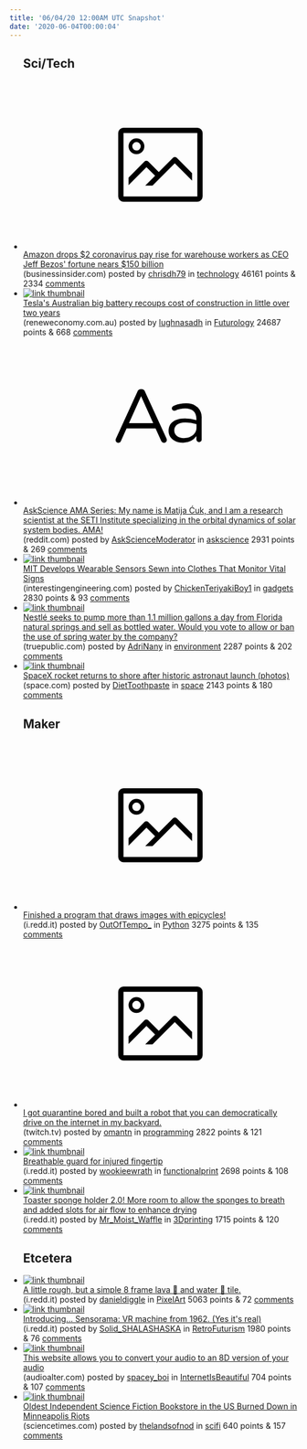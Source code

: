 ```yaml
---
title: '06/04/20 12:00AM UTC Snapshot'
date: '2020-06-04T00:00:04'
---
```

<ul>
<h2>Sci/Tech</h2>

<li><a href='https://www.businessinsider.com/amazon-cuts-2-dollar-hazard-pay-bezos-150-billion-2020-6'><svg version='1.1' viewBox='-34 -14 104 64' preserveAspectRatio='xMidYMid meet' xmlns='http://www.w3.org/2000/svg' xmlns:xlink='http://www.w3.org/1999/xlink'>
    <title>link thumbnail</title>
    <path d='M32,4H4A2,2,0,0,0,2,6V30a2,2,0,0,0,2,2H32a2,2,0,0,0,2-2V6A2,2,0,0,0,32,4ZM4,30V6H32V30Z'></path>
    <path d='M8.92,14a3,3,0,1,0-3-3A3,3,0,0,0,8.92,14Zm0-4.6A1.6,1.6,0,1,1,7.33,11,1.6,1.6,0,0,1,8.92,9.41Z'></path>
    <path d='M22.78,15.37l-5.4,5.4-4-4a1,1,0,0,0-1.41,0L5.92,22.9v2.83l6.79-6.79L16,22.18l-3.75,3.75H15l8.45-8.45L30,24V21.18l-5.81-5.81A1,1,0,0,0,22.78,15.37Z'></path>
    </svg></a><div><div class='linkTitle'><a href='https://www.businessinsider.com/amazon-cuts-2-dollar-hazard-pay-bezos-150-billion-2020-6'>Amazon drops $2 coronavirus pay rise for warehouse workers as CEO Jeff Bezos' fortune nears $150 billion</a></div>(businessinsider.com) posted by <a href='https://www.reddit.com/user/chrisdh79'>chrisdh79</a> in <a href='https://www.reddit.com/r/technology'>technology</a> 46161 points & 2334 <a href='https://www.reddit.com/r/technology/comments/gvsnbz/amazon_drops_2_coronavirus_pay_rise_for_warehouse/'>comments</a></div></li>

<li><a href='https://reneweconomy.com.au/tesla-big-battery-recoups-cost-of-construction-in-little-over-two-years-25265/'><img src='https://b.thumbs.redditmedia.com/UdndILcdZgkvj61zpNJhkJTjDxZt62icIpKyYhSkvAE.jpg' alt='link thumbnail'></a><div><div class='linkTitle'><a href='https://reneweconomy.com.au/tesla-big-battery-recoups-cost-of-construction-in-little-over-two-years-25265/'>Tesla's Australian big battery recoups cost of construction in little over two years</a></div>(reneweconomy.com.au) posted by <a href='https://www.reddit.com/user/lughnasadh'>lughnasadh</a> in <a href='https://www.reddit.com/r/Futurology'>Futurology</a> 24687 points & 668 <a href='https://www.reddit.com/r/Futurology/comments/gvtu2l/teslas_australian_big_battery_recoups_cost_of/'>comments</a></div></li>

<li><a href='https://www.reddit.com/r/askscience/comments/gvrvto/askscience_ama_series_my_name_is_matija_ćuk_and_i/'><svg version='1.1' viewBox='-34 -12 104 64' preserveAspectRatio='xMidYMid slice' xmlns='http://www.w3.org/2000/svg' xmlns:xlink='http://www.w3.org/1999/xlink'>
    <title>text link thumbnail</title>
    <path d='M12.19,8.84a1.45,1.45,0,0,0-1.4-1h-.12a1.46,1.46,0,0,0-1.42,1L1.14,26.56a1.29,1.29,0,0,0-.14.59,1,1,0,0,0,1,1,1.12,1.12,0,0,0,1.08-.77l2.08-4.65h11l2.08,4.59a1.24,1.24,0,0,0,1.12.83,1.08,1.08,0,0,0,1.08-1.08,1.64,1.64,0,0,0-.14-.57ZM6.08,20.71l4.59-10.22,4.6,10.22Z'>
    </path>
    <path d='M32.24,14.78A6.35,6.35,0,0,0,27.6,13.2a11.36,11.36,0,0,0-4.7,1,1,1,0,0,0-.58.89,1,1,0,0,0,.94.92,1.23,1.23,0,0,0,.39-.08,8.87,8.87,0,0,1,3.72-.81c2.7,0,4.28,1.33,4.28,3.92v.5a15.29,15.29,0,0,0-4.42-.61c-3.64,0-6.14,1.61-6.14,4.64v.05c0,2.95,2.7,4.48,5.37,4.48a6.29,6.29,0,0,0,5.19-2.48V26.9a1,1,0,0,0,1,1,1,1,0,0,0,1-1.06V19A5.71,5.71,0,0,0,32.24,14.78Zm-.56,7.7c0,2.28-2.17,3.89-4.81,3.89-1.94,0-3.61-1.06-3.61-2.86v-.06c0-1.8,1.5-3,4.2-3a15.2,15.2,0,0,1,4.22.61Z'>
    </path>
    </svg></a><div><div class='linkTitle'><a href='https://www.reddit.com/r/askscience/comments/gvrvto/askscience_ama_series_my_name_is_matija_ćuk_and_i/'>AskScience AMA Series: My name is Matija Ćuk, and I am a research scientist at the SETI Institute specializing in the orbital dynamics of solar system bodies. AMA!</a></div>(reddit.com) posted by <a href='https://www.reddit.com/user/AskScienceModerator'>AskScienceModerator</a> in <a href='https://www.reddit.com/r/askscience'>askscience</a> 2931 points & 269 <a href='https://www.reddit.com/r/askscience/comments/gvrvto/askscience_ama_series_my_name_is_matija_ćuk_and_i/'>comments</a></div></li>

<li><a href='https://interestingengineering.com/mit-develops-wearable-sensors-sewn-into-clothes-that-monitor-vital-signs'><img src='https://b.thumbs.redditmedia.com/meUb2QEaqwv_LMSSbRWnX-BhPTNCkgE-1cX1nVYZBiI.jpg' alt='link thumbnail'></a><div><div class='linkTitle'><a href='https://interestingengineering.com/mit-develops-wearable-sensors-sewn-into-clothes-that-monitor-vital-signs'>MIT Develops Wearable Sensors Sewn into Clothes That Monitor Vital Signs</a></div>(interestingengineering.com) posted by <a href='https://www.reddit.com/user/ChickenTeriyakiBoy1'>ChickenTeriyakiBoy1</a> in <a href='https://www.reddit.com/r/gadgets'>gadgets</a> 2830 points & 93 <a href='https://www.reddit.com/r/gadgets/comments/gw218k/mit_develops_wearable_sensors_sewn_into_clothes/'>comments</a></div></li>

<li><a href='https://truepublic.com/statistics/nestl-seeks-to-pump-more-than-11-million-gallons-a-day-from-florida-natural-springs-and-sell-as-bottled-water-would-you-vote-to-allow-or-ban-the-use-of-spring-water-by-the-company-ISLLCNFM8K'><img src='https://b.thumbs.redditmedia.com/5Y6_jjFJViLgvHFE9yPhqEVt5lKh5dXPPxa5KtjIZDc.jpg' alt='link thumbnail'></a><div><div class='linkTitle'><a href='https://truepublic.com/statistics/nestl-seeks-to-pump-more-than-11-million-gallons-a-day-from-florida-natural-springs-and-sell-as-bottled-water-would-you-vote-to-allow-or-ban-the-use-of-spring-water-by-the-company-ISLLCNFM8K'>Nestlé seeks to pump more than 1.1 million gallons a day from Florida natural springs and sell as bottled water. Would you vote to allow or ban the use of spring water by the company?</a></div>(truepublic.com) posted by <a href='https://www.reddit.com/user/AdriNany'>AdriNany</a> in <a href='https://www.reddit.com/r/environment'>environment</a> 2287 points & 202 <a href='https://www.reddit.com/r/environment/comments/gvrw9x/nestlé_seeks_to_pump_more_than_11_million_gallons/'>comments</a></div></li>

<li><a href='https://www.space.com/spacex-falcon-9-rocket-returns-shore-after-astronaut-launch.html'><img src='https://a.thumbs.redditmedia.com/Q90Of-HlQoyF4t5CHZF_NEIYN2WLJKncOHukWz6qbf4.jpg' alt='link thumbnail'></a><div><div class='linkTitle'><a href='https://www.space.com/spacex-falcon-9-rocket-returns-shore-after-astronaut-launch.html'>SpaceX rocket returns to shore after historic astronaut launch (photos)</a></div>(space.com) posted by <a href='https://www.reddit.com/user/DietToothpaste'>DietToothpaste</a> in <a href='https://www.reddit.com/r/space'>space</a> 2143 points & 180 <a href='https://www.reddit.com/r/space/comments/gvu2fh/spacex_rocket_returns_to_shore_after_historic/'>comments</a></div></li>

<h2>Maker</h2>

<li><a href='https://i.redd.it/2cu4xa8wum251.gif'><svg version='1.1' viewBox='-34 -14 104 64' preserveAspectRatio='xMidYMid meet' xmlns='http://www.w3.org/2000/svg' xmlns:xlink='http://www.w3.org/1999/xlink'>
    <title>link thumbnail</title>
    <path d='M32,4H4A2,2,0,0,0,2,6V30a2,2,0,0,0,2,2H32a2,2,0,0,0,2-2V6A2,2,0,0,0,32,4ZM4,30V6H32V30Z'></path>
    <path d='M8.92,14a3,3,0,1,0-3-3A3,3,0,0,0,8.92,14Zm0-4.6A1.6,1.6,0,1,1,7.33,11,1.6,1.6,0,0,1,8.92,9.41Z'></path>
    <path d='M22.78,15.37l-5.4,5.4-4-4a1,1,0,0,0-1.41,0L5.92,22.9v2.83l6.79-6.79L16,22.18l-3.75,3.75H15l8.45-8.45L30,24V21.18l-5.81-5.81A1,1,0,0,0,22.78,15.37Z'></path>
    </svg></a><div><div class='linkTitle'><a href='https://i.redd.it/2cu4xa8wum251.gif'>Finished a program that draws images with epicycles!</a></div>(i.redd.it) posted by <a href='https://www.reddit.com/user/OutOfTempo_'>OutOfTempo_</a> in <a href='https://www.reddit.com/r/Python'>Python</a> 3275 points & 135 <a href='https://www.reddit.com/r/Python/comments/gvnyx5/finished_a_program_that_draws_images_with/'>comments</a></div></li>

<li><a href='https://www.twitch.tv/twitchdrivesatv'><svg version='1.1' viewBox='-34 -14 104 64' preserveAspectRatio='xMidYMid meet' xmlns='http://www.w3.org/2000/svg' xmlns:xlink='http://www.w3.org/1999/xlink'>
    <title>link thumbnail</title>
    <path d='M32,4H4A2,2,0,0,0,2,6V30a2,2,0,0,0,2,2H32a2,2,0,0,0,2-2V6A2,2,0,0,0,32,4ZM4,30V6H32V30Z'></path>
    <path d='M8.92,14a3,3,0,1,0-3-3A3,3,0,0,0,8.92,14Zm0-4.6A1.6,1.6,0,1,1,7.33,11,1.6,1.6,0,0,1,8.92,9.41Z'></path>
    <path d='M22.78,15.37l-5.4,5.4-4-4a1,1,0,0,0-1.41,0L5.92,22.9v2.83l6.79-6.79L16,22.18l-3.75,3.75H15l8.45-8.45L30,24V21.18l-5.81-5.81A1,1,0,0,0,22.78,15.37Z'></path>
    </svg></a><div><div class='linkTitle'><a href='https://www.twitch.tv/twitchdrivesatv'>I got quarantine bored and built a robot that you can democratically drive on the internet in my backyard.</a></div>(twitch.tv) posted by <a href='https://www.reddit.com/user/omantn'>omantn</a> in <a href='https://www.reddit.com/r/programming'>programming</a> 2822 points & 121 <a href='https://www.reddit.com/r/programming/comments/gvsfpq/i_got_quarantine_bored_and_built_a_robot_that_you/'>comments</a></div></li>

<li><a href='https://i.redd.it/rc0vkjxzql251.jpg'><img src='https://b.thumbs.redditmedia.com/Bvetlj6zNCNMlhE858de1oPQon4aPWsZcJSENqA2nHs.jpg' alt='link thumbnail'></a><div><div class='linkTitle'><a href='https://i.redd.it/rc0vkjxzql251.jpg'>Breathable guard for injured fingertip</a></div>(i.redd.it) posted by <a href='https://www.reddit.com/user/wookieewrath'>wookieewrath</a> in <a href='https://www.reddit.com/r/functionalprint'>functionalprint</a> 2698 points & 108 <a href='https://www.reddit.com/r/functionalprint/comments/gvl5ya/breathable_guard_for_injured_fingertip/'>comments</a></div></li>

<li><a href='https://i.redd.it/j5qebtougp251.jpg'><img src='https://b.thumbs.redditmedia.com/HA3veL8FZY5Zb-ToeuckQYw8fA9L6b8WcoiJwtZphKw.jpg' alt='link thumbnail'></a><div><div class='linkTitle'><a href='https://i.redd.it/j5qebtougp251.jpg'>Toaster sponge holder 2.0! More room to allow the sponges to breath and added slots for air flow to enhance drying</a></div>(i.redd.it) posted by <a href='https://www.reddit.com/user/Mr_Moist_Waffle'>Mr_Moist_Waffle</a> in <a href='https://www.reddit.com/r/3Dprinting'>3Dprinting</a> 1715 points & 120 <a href='https://www.reddit.com/r/3Dprinting/comments/gvuyeb/toaster_sponge_holder_20_more_room_to_allow_the/'>comments</a></div></li>

<h2>Etcetera</h2>

<li><a href='https://i.redd.it/xebueeszvn251.gif'><img src='https://b.thumbs.redditmedia.com/yiszfWnUj8AInlWCaJ6Hn0jhz0woCVhgbGYlpzUTBDE.jpg' alt='link thumbnail'></a><div><div class='linkTitle'><a href='https://i.redd.it/xebueeszvn251.gif'>A little rough, but a simple 8 frame lava 🌋 and water 🌊 tile.</a></div>(i.redd.it) posted by <a href='https://www.reddit.com/user/danieldiggle'>danieldiggle</a> in <a href='https://www.reddit.com/r/PixelArt'>PixelArt</a> 5063 points & 72 <a href='https://www.reddit.com/r/PixelArt/comments/gvqk17/a_little_rough_but_a_simple_8_frame_lava_and/'>comments</a></div></li>

<li><a href='https://i.redd.it/ubt39pmeon251.png'><img src='https://b.thumbs.redditmedia.com/nG6VLV2-Bbg9v4dApDaICuSzVyWoP2ULbaR6YNRGWFQ.jpg' alt='link thumbnail'></a><div><div class='linkTitle'><a href='https://i.redd.it/ubt39pmeon251.png'>Introducing... Sensorama: VR machine from 1962. (Yes it's real)</a></div>(i.redd.it) posted by <a href='https://www.reddit.com/user/Solid_SHALASHASKA'>Solid_SHALASHASKA</a> in <a href='https://www.reddit.com/r/RetroFuturism'>RetroFuturism</a> 1980 points & 76 <a href='https://www.reddit.com/r/RetroFuturism/comments/gvq0ps/introducing_sensorama_vr_machine_from_1962_yes/'>comments</a></div></li>

<li><a href='https://audioalter.com/8d-audio/'><img src='https://a.thumbs.redditmedia.com/QWo_WZGd6WZxYXy4Kv8pGMDjXE1Mq2QHKwob13XHyE4.jpg' alt='link thumbnail'></a><div><div class='linkTitle'><a href='https://audioalter.com/8d-audio/'>This website allows you to convert your audio to an 8D version of your audio</a></div>(audioalter.com) posted by <a href='https://www.reddit.com/user/spacey_boi'>spacey_boi</a> in <a href='https://www.reddit.com/r/InternetIsBeautiful'>InternetIsBeautiful</a> 704 points & 107 <a href='https://www.reddit.com/r/InternetIsBeautiful/comments/gvki3c/this_website_allows_you_to_convert_your_audio_to/'>comments</a></div></li>

<li><a href='http://www.sciencetimes.com/articles/25887/20200601/oldest-independent-science-fiction-bookstore-burned-down-minneapolis-riots.htm'><img src='https://b.thumbs.redditmedia.com/cyvdKaAZiJ9uP61mOSL1wgl2WCLTnqwAFJkKfB8Hm0o.jpg' alt='link thumbnail'></a><div><div class='linkTitle'><a href='http://www.sciencetimes.com/articles/25887/20200601/oldest-independent-science-fiction-bookstore-burned-down-minneapolis-riots.htm'>Oldest Independent Science Fiction Bookstore in the US Burned Down in Minneapolis Riots</a></div>(sciencetimes.com) posted by <a href='https://www.reddit.com/user/thelandsofnod'>thelandsofnod</a> in <a href='https://www.reddit.com/r/scifi'>scifi</a> 640 points & 157 <a href='https://www.reddit.com/r/scifi/comments/gvxdc8/oldest_independent_science_fiction_bookstore_in/'>comments</a></div></li>

</ul>
